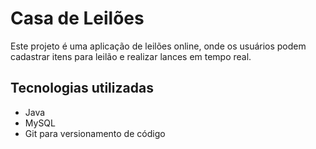 # Casa de Leilões

Este projeto é uma aplicação de leilões online, onde os usuários podem cadastrar itens para leilão e realizar lances em tempo real.

## Tecnologias utilizadas

- Java
- MySQL
- Git para versionamento de código
